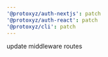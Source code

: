 ```yaml
---
'@protoxyz/auth-nextjs': patch
'@protoxyz/auth-react': patch
'@protoxyz/cli': patch
---
```


update middleware routes
